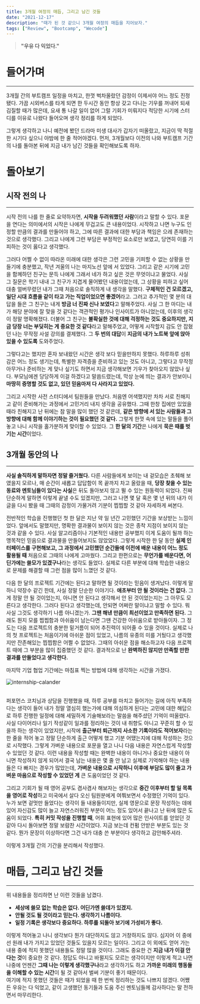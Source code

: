 ```yaml
---
title: 3개월 여정의 매듭, 그리고 남긴 것들
date: "2021-12-17"
description: "때가 된 것 같으니 3개월 여정의 매듭을 지어보자."
tags: ["Review", "Bootcamp", "Wecode"]
---
```


> **"우유 다 익었다."**

# 들어가며

---

3개월 간의 부트캠프 일정을 마치고, 한껏 벅차올랐던 감정이 이제서야 어느 정도 진정됐다. 가끔 시외버스를 타게 되면 한 두시간 동안 항상 갖고 다니는 기우를 꺼내어 되새김질할 때가 많은데, 요새 통 나갈 일이 없어 그럴 기회가 미뤄지다 적당한 시기에 스터디를 이유로 나왔다 들어오며 생각 정리를 하게 되었다.

그렇게 생각하고 나니 예전에 봤던 드라마 미생 대사가 갑자기 떠올랐고, 지금이 딱 적절한 시기다 싶으니 야밤에 한 줄 적어야겠다. 먼저, 3개월보다 이전의 나와 부트캠프 기간의 나를 돌아본 뒤에 지금 내가 남긴 것들을 확인해보도록 하자.
</br>

# 돌아보기

## 시작 전의 나

---

시작 전의 나를 한 줄로 요약하자면, **시작을 두려워했던 사람**이라고 말할 수 있다. 포문을 연다는 의미에서의 시작은 나에게 무겁고도 큰 내용이었다. 시작하고 나면 누구도 인정할 만큼의 결과를 만들어야 하고, 그에 따른 결과에 대한 부담과 책임은 으레 존재하는 것으로 생각했다. 그리고 나에게 그런 부담은 부정적인 요소로만 보였고, 당연히 이를 기피하는 것이 옳다고 생각했다.

그러다 어쩔 수 없이 따라온 미래에 대한 생각은 그런 고민을 기피할 수 없는 상황을 만들기에 충분했고, 작년 겨울의 나는 마지노선 앞에 서 있었다. 그리고 같은 시기에 고민을 함께하던 친구는 문득 나에게 그래서 네가 하고 싶은 것은 무엇이냐고 물었다. 사실 그 질문은 학기 내내 그 친구가 지겹게 물어봤던 내용이었는데, 그 상황을 피하고 싶어 대충 얼버무렸던 내가 그때 처음으로 솔직하게 내 생각을 말했다. **구체적인 건 모르겠고, 일단 시대 흐름을 같이 타고 가는 직업이었으면 좋겠어**라고. 그러고 추가적인 몇 분의 대답을 들은 그 친구는 내게 **방금 너 진짜 신나 보였다**고 말해주었다. 사실 그 한 마디는 내가 해당 분야에 잘 맞을 것 같다는 객관적인 평가나 인사이트가 아니었는데, 이후의 생각이 정말 명확해졌다. 더불어 그 친구는 **불확실한 것에 대해 걱정하는 것도 중요하지만, 지금 당장 너는 부딪히는 게 중요한 것 같다**라고 말해주었고, 어떻게 시작할지 감도 안 잡혔던 나는 무작정 사설 강의를 결제했다. 그 **두 번의 대답**이 **지금의 내가 노트북 앞에 앉아있을 수 있도록** 도와주었다.

그렇다고는 했지만 혼자 보내왔던 시간은 생각 보다 믿을만하지 못했다. 하루하루 성취감은 어느 정도 생기는데, 특별한 자격증을 준비하고 있는 것도 아니고, 그렇다고 무작정 아무거나 준비하는 게 맞나 싶기도 하면서 지금 생각해보면 기우가 찾아오지 않았나 싶다. 부모님에겐 당당하게 이걸 하겠다고 말씀드렸는데, 막상 눈에 띄는 결과가 안보이니 **마땅히 증명할 것도 없고, 있던 믿음마저 다 사라지고 있었다.**

그리고 시작한 사전 스터디에서 팀원들을 만났다. 처음엔 어색했지만 차차 서로 친해지고 같이 준비해가는 과정에서 고민거리 내지 생각을 공유했다. 그때 한창 집에만 있었을 때라 친해지고 난 뒤에는 참 말을 많이 했던 것 같은데, **같은 방향에 서 있는 사람들과 그 방향에 대해 함께 이야기하는 것이 필요했던 것 같다.** 그렇게 한껏 속에 있는 말들을 풀어 놓고 나니 시작을 홀가분하게 맞이할 수 있었다. 그 **한 달의 기간**은 나에게 **묵은 때를 벗기는 시간**이었다.

## 3개월 동안의 나

---

**사실 솔직하게 말하자면 정말 즐거웠다.** 다른 사람들에게 보이는 내 겉모습은 초췌해 보였을지 모르나, 매 순간이 새롭고 답답함이 목 끝까지 차고 올랐을 때, **당장 찾을 수 있는 동료와 멘토님들이 있다는 사실**은 뒤도 돌아보지 않고 뛸 수 있는 원동력이 되었다. 진짜 단순하게 말하면 이렇게 끝낼 수도 있겠지만, 그러고 나면 몇 달 혹은 몇 년 뒤의 내가 이 글을 다시 봤을 때 그때의 감정이 가물거려 기분이 찝찝할 것 같아 자세하게 써본다.

전반적인 학습을 진행했던 첫 한 달은 지난 약 일 년간 고민했던 기간을 보상받는 느낌이었다. 앞에서도 말했지만, 명확한 결과물이 보이지 않는 것은 종착 지점이 보이지 않는 것과 같을 수 있다. 사실 알고리즘이나 기본적인 내용만 공부했지 이게 도움이 될까 하는 맹목적인 믿음으로 결과물을 만들어보지도 않았었다. 그렇게 시작한 한 달 동안 **실제 인터페이스를 구현해보고, 그 과정에서 고민했던 순간들에 이전에 배운 내용이 어느 정도 활용될 때** 처음으로 그때의 나에게 고마웠다. 그리고 한편으로는 **무언가를 배운다면, 어딘가에는 쓸모가 있겠구나**라는 생각도 들었다. 실제로 다른 부분에 대해 학습한 내용으로 문제를 해결할 때 그런 점을 많이 느꼈던 것 같다.

다음 한 달의 프로젝트 기간에는 된다고 말하면 될 것이라는 믿음이 생겨났다. 이렇게 말하니 약장수 같긴 한데, 사실 정말 단순한 이야기다. **애초부터 안 될 것이라는 건 없다.** 그게 정말 안 될 것이었는지, 아니면 안 된다고 생각해서 안 된 것이었는지는 그 아무도 모른다고 생각한다. 그러다 된다고 생각했는데, 안되면 어쩌란 말이냐고 말할 수 있다. 뭐 사실 그것도 생각하기 나름 아니겠는가. **그땐 해낸 만큼이 최선이었고 만족하면 된다.** 그래도 뭔지 모를 찝찝함과 아쉬움이 남는다면 그땐 건강한 아쉬움으로 받아들이자. 그 정도는 다음 프로젝트의 충분한 밑거름이 되어 추진력이 되어줄 수 있을 것이다. 실제로 나의 첫 프로젝트는 처음이기에 아쉬운 점이 있었고, 나름의 유종의 미를 거뒀다고 생각했지만 잔존해있는 찝찝함은 어쩔 수 없었다. 그때의 아쉬운 점을 해소하고자 다음 프로젝트 때에 그 부분을 많이 집중했던 것 같다. 결과적으로 난 **완벽하진 않지만 만족할 만한 결과를 만들었다고 생각한다.**

마지막 기업 협업 기간에는 마침표 찍는 방법에 대해 생각하는 시간을 가졌다.

![internship-calander](https://images.velog.io/images/acidity/post/742c180f-802c-4af6-ace9-0ba53ef20922/%E1%84%89%E1%85%B3%E1%84%8F%E1%85%B3%E1%84%85%E1%85%B5%E1%86%AB%E1%84%89%E1%85%A3%E1%86%BA%202021-12-08%20%E1%84%8B%E1%85%A9%E1%84%8C%E1%85%A5%E1%86%AB%202.44.12.png)

</br>퍼포먼스 코치님과 상담을 진행했을 때, 하루 공부를 마치고 들어가는 길에 아직 부족하다는 생각이 들어 내가 정말 열심히 했는가에 대해 의심하게 된다는 고민에 대한 해답으로 하루 진행한 일정에 대해 세밀하게 기술해보라는 말씀을 해주셨던 기억이 떠올랐다. 사실 다이어리나 일기 작성같이 일과를 정리하는 것이 내 취향도 아니고 꾸준히 할 수 있을까 하는 생각이 있었지만, 시작에 **출근부터 퇴근까지 사소한 기록이라도 적어보자**라는 한 줄을 적어 놓고 정말 단순하게 출근 어떻게 했고 기분 어땠는지에 대해 작성하는 것으로 시작했다. 그렇게 가벼운 내용으로 포문을 열고 나니 다음 내용은 자연스럽게 작성할 수 있었던 것 같다. 이런 내용을 작성할 때는 완벽한 내용이 아니거나 중요한 내용이 아니면 작성하지 않게 되어서 결국 남는 내용은 몇 줄 안 남고 실제로 기억해야 하는 내용들은 다 빠지는 경우가 많았는데, **가벼운 내용으로 시작하니 이후에 부담도 많이 줄고 가벼운 마음으로 작성할 수 있었던 게** 큰 도움이었던 것 같다.

그리고 기회가 될 때 영어 공부도 겸사겸사 해보자는 생각으로 **중간 이후부터 할 일 목록을 영어로 작성**하고 미국에서 살다 오신 팀원분에게 여쭤보면서 수정했던 기억이 있다. 누가 보면 겉멋만 들었다는 생각이 들 내용들이지만, 실제 영문으로 문장 작성하는 데에 있어 자신감도 많이 늘고 자연스러워진 부분이 어느 정도 있어서 끝나고 난 뒤에 많은 도움이 되었다. **특히 커밋 작성을 진행할 때**, 어휘 표현에 있어 많은 인사이트를 얻었던 것 같아 다시 돌아보면 정말 보람찬 시간이었다. 지금 보는데 컨펌 안받은 부분도 있는 것 같다. 뭔가 문장이 이상하다면 그건 내가 대충 쓴 부분이다 생각하고 감안해주셔라.

이렇게 3개월 간의 기간을 분리해서 작성했다.

# 매듭, 그리고 남긴 것들

---

위 내용들을 정리하면 난 이런 것들을 남겼다.
</br>

- **세상에 쓸모 없는 학습은 없다. 어딘가엔 쓸데가 있겠지.**
- **안될 것도 될 것이라고 믿는다. 생각하기 나름이다.**
- **일정 기록은 생각보다 중요하다. 하루를 되돌아 보기에 가성비가 좋다.**

이렇게 적어놓고 나니 생각보다 뭔가 대단하지도 않고 거창하지도 않다. 심지어 이 중에선 원래 내가 가지고 있었던 것들도 있을지 모르는 일이다. 그리고 이 외에도 얻어 가는 내용 중에 적지 못했던 내용들도 정말 많을 것이다. 그래도 중요한 건 **지금 내가 이걸 안다는 것**이 중요한 것 같다. 정답도 아니고 바뀔지도 모르는 생각이지만 이렇게 적고 나면 나중에 언젠간 **그때 나는 이렇게 생각했구나**라고 생각하기도 하고 **가까운 미래의 행동들을 이해할 수 있는 시간**이 될 것 같아서 벌써 기분이 좋기 때문이다.
</br>여기에 적지 못했던 것들은 때가 되었을 때 한 번씩 정리하는 것도 나쁘지 않겠다. 어쨌든 우유는 다 익었고, 같이 고생했던 동기들과 도움 주신 멘토님들께 감사하다는 말 전하면서 마무리한다.
